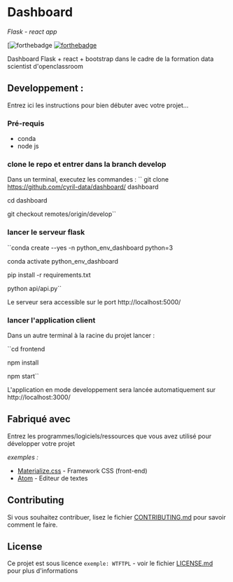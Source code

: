# Dashboard
_Flask - react app_

[![forthebadge](http://dashboard-heroku-react-flask.herokuapp.com/)  [![forthebadge](http://forthebadge.com/images/badges/powered-by-electricity.svg)](http://forthebadge.com)

Dashboard Flask +  react + bootstrap dans le cadre de la formation data scientist d'openclassroom

## Developpement : 

Entrez ici les instructions pour bien débuter avec votre projet...

### Pré-requis
- conda
- node js

### clone le repo et entrer dans la branch develop

Dans un terminal, executez les commandes : ``
git clone https://github.com/cyril-data/dashboard/ dashboard

cd dashboard

git checkout remotes/origin/develop``

### lancer le serveur flask

``conda create --yes -n python_env_dashboard python=3

conda activate python_env_dashboard

pip install -r requirements.txt 

python api/api.py``

Le serveur sera accessible sur le port http://localhost:5000/

### lancer l'application client

Dans un autre terminal à la racine du projet lancer : 

``cd frontend

npm install

npm start``

L'application en mode developpement sera lancée automatiquement sur http://localhost:3000/

## Fabriqué avec

Entrez les programmes/logiciels/ressources que vous avez utilisé pour développer votre projet

_exemples :_
* [Materialize.css](http://materializecss.com) - Framework CSS (front-end)
* [Atom](https://atom.io/) - Editeur de textes

## Contributing

Si vous souhaitez contribuer, lisez le fichier [CONTRIBUTING.md](https://example.org) pour savoir comment le faire.


## License

Ce projet est sous licence ``exemple: WTFTPL`` - voir le fichier [LICENSE.md](LICENSE.md) pour plus d'informations

